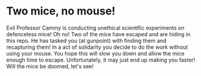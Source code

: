 # Two mice, no mouse!

Evil Professor Cammy is conducting unethical scientific experiments on defenceless mice! Oh no! Two of the mice have escaped and are hiding in this repo. He has tasked you (at gunpoint) with finding them and recapturing them! In a act of solidarity you decide to do the work without using your mouse. You hope this will slow you down and allow the mice enough time to escape. Unfortunately, it may just end up making you faster! Will the mice be doomed, let's see!
